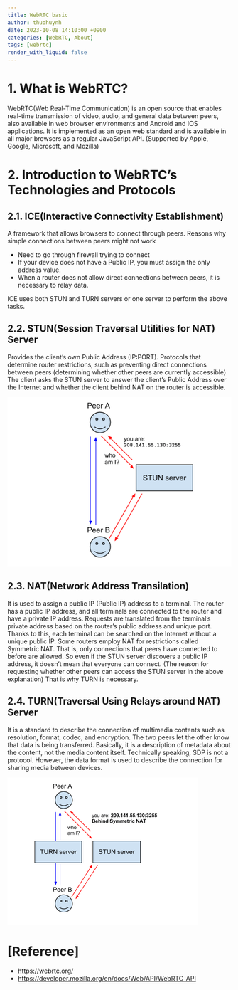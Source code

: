 ```yaml
---
title: WebRTC basic
author: thuohuynh
date: 2023-10-08 14:10:00 +0900
categories: [WebRTC, About]
tags: [webrtc]
render_with_liquid: false
---
```


# 1. What is WebRTC?
WebRTC(Web Real-Time Communication) is an open source that enables real-time transmission of video, audio, and general data between peers, also available in web browser environments and Android and IOS applications. It is implemented as an open web standard and is available in all major browsers as a regular JavaScript API. (Supported by Apple, Google, Microsoft, and Mozilla)

# 2. Introduction to WebRTC’s Technologies and Protocols
## 2.1. ICE(Interactive Connectivity Establishment)
A framework that allows browsers to connect through peers. Reasons why simple connections between peers might not work

- Need to go through firewall trying to connect
- If your device does not have a Public IP, you must assign the only address value.
- When a router does not allow direct connections between peers, it is necessary to relay data.

ICE uses both STUN and TURN servers or one server to perform the above tasks.

## 2.2. STUN(Session Traversal Utilities for NAT) Server
Provides the client’s own Public Address (IP:PORT). Protocols that determine router restrictions, such as preventing direct connections between peers (determining whether other peers are currently accessible) The client asks the STUN server to answer the client’s Public Address over the Internet and whether the client behind NAT on the router is accessible.

![STUN](/assets/img/webrtc/stun.png)

## 2.3. NAT(Network Address Transilation)
It is used to assign a public IP (Public IP) address to a terminal. The router has a public IP address, and all terminals are connected to the router and have a private IP address. Requests are translated from the terminal’s private address based on the router’s public address and unique port. Thanks to this, each terminal can be searched on the Internet without a unique public IP. Some routers employ NAT for restrictions called Symmetric NAT. That is, only connections that peers have connected to before are allowed. So even if the STUN server discovers a public IP address, it doesn’t mean that everyone can connect. (The reason for requesting whether other peers can access the STUN server in the above explanation) That is why TURN is necessary.

## 2.4. TURN(Traversal Using Relays around NAT) Server
It is a standard to describe the connection of multimedia contents such as resolution, format, codec, and encryption. The two peers let the other know that data is being transferred. Basically, it is a description of metadata about the content, not the media content itself. Technically speaking, SDP is not a protocol. However, the data format is used to describe the connection for sharing media between devices.

![TURN](/assets/img/webrtc/turn.png)

# [Reference]
- <https://webrtc.org/>
- <https://developer.mozilla.org/en/docs/Web/API/WebRTC_API>